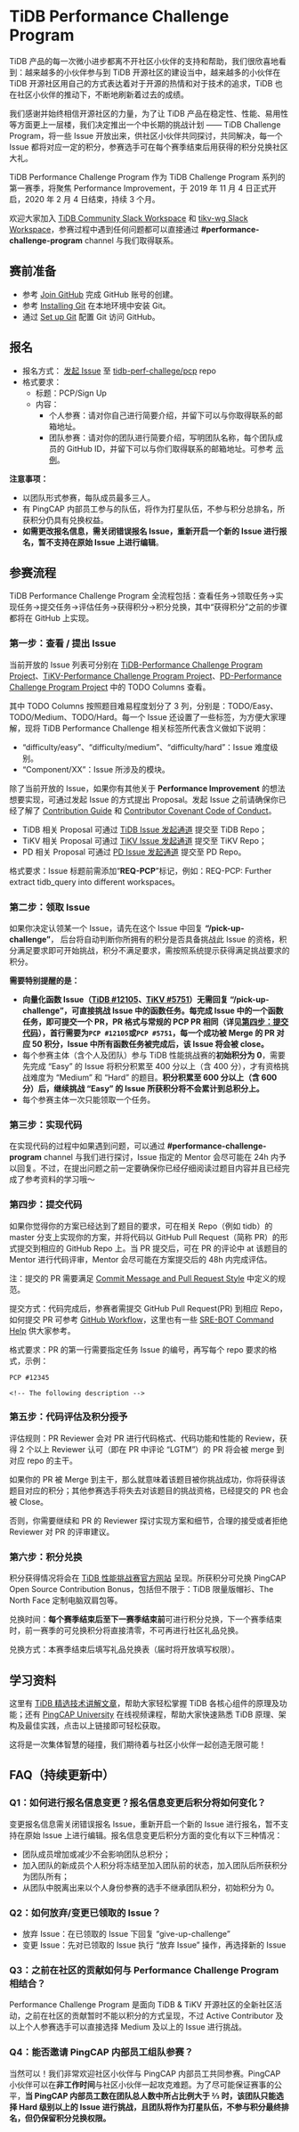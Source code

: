 # TiDB Performance Challenge Program

TiDB 产品的每一次微小进步都离不开社区小伙伴的支持和帮助，我们很欣喜地看到：越来越多的小伙伴参与到 TiDB 开源社区的建设当中，越来越多的小伙伴在 TiDB 开源社区用自己的方式表达着对于开源的热情和对于技术的追求，TiDB 也在社区小伙伴的推动下，不断地刷新着过去的成绩。

我们感谢并始终相信开源社区的力量，为了让 TiDB 产品在稳定性、性能、易用性等方面更上一层楼，我们决定推出一个中长期的挑战计划 —— TiDB Challenge Program，将一些 Issue 开放出来，供社区小伙伴共同探讨，共同解决，每一个 Issue 都将对应一定的积分，参赛选手可在每个赛季结束后用获得的积分兑换社区大礼。

TiDB Performance Challenge Program 作为 TiDB Challenge Program 系列的第一赛季，将聚焦 Performance Improvement，于 2019 年 11 月 4 日正式开启，2020 年 2 月 4 日结束，持续 3 个月。

欢迎大家加入 [TiDB Community Slack Workspace](https://join.slack.com/t/tidbcommunity/shared_invite/enQtNzc0MzI4ODExMDc4LWYwYmIzMjZkYzJiNDUxMmZlN2FiMGJkZjAyMzQ5NGU0NGY0NzI3NTYwMjAyNGQ1N2I2ZjAxNzc1OGUwYWM0NzE) 和 [tikv-wg Slack Workspace](http://tikv.org/chat)，参赛过程中遇到任何问题都可以直接通过 **#performance-challenge-program** channel 与我们取得联系。

## 赛前准备
- 参考 [Join GitHub](https://github.com/join) 完成 GitHub 账号的创建。
- 参考 [Installing Git](https://git-scm.com/book/en/v2/Getting-Started-Installing-Git) 在本地环境中安装 Git。
- 通过 [Set up Git](https://help.github.com/en/github/getting-started-with-github/set-up-git) 配置 Git 访问 GitHub。

## 报名

- 报名方式： [发起 Issue](https://github.com/tidb-perf-challenge/pcp/issues/new?template=performance-challenge-program.md&title=PCP%3A+Sign+Up) 至 [tidb-perf-challege/pcp](https://github.com/tidb-perf-challenge/pcp) repo
- 格式要求：
   - 标题：PCP/Sign Up
   - 内容：
      - 个人参赛：请对你自己进行简要介绍，并留下可以与你取得联系的邮箱地址。
      - 团队参赛：请对你的团队进行简要介绍，写明团队名称，每个团队成员的 GitHub ID，并留下可以与你们取得联系的邮箱地址。可参考 [示例](https://github.com/tidb-perf-challenge/pcp/blob/master/.github/ISSUE_TEMPLATE/performance-challenge-program.md)。

**注意事项：**

   - 以团队形式参赛，每队成员最多三人。
   - 有 PingCAP 内部员工参与的队伍，将作为打星队伍，不参与积分总排名，所获积分仍具有兑换权益。
   - **如需更改报名信息，需关闭错误报名 Issue，重新开启一个新的 Issue 进行报名，暂不支持在原始 Issue 上进行编辑**。

## 参赛流程

TiDB  Performance Challenge Program 全流程包括：查看任务->领取任务->实现任务->提交任务->评估任务->获得积分->积分兑换，其中“获得积分”之前的步骤都将在 GitHub 上实现。

### 第一步：查看 / 提出 Issue

当前开放的 Issue 列表可分别在 [TiDB-Performance Challenge Program Project](https://github.com/pingcap/tidb/projects/26)、[TiKV-Performance Challenge Program Project](https://github.com/tikv/tikv/projects/20)、[PD-Performance Challenge Program Project](https://github.com/pingcap/pd/projects/2) 中的 TODO Columns 查看。

其中 TODO Columns 按照题目难易程度划分了 3 列，分别是：TODO/Easy、TODO/Medium、TODO/Hard。每一个 Issue 还设置了一些标签，为方便大家理解，现将 TiDB Performance Challenge 相关标签所代表含义做如下说明：

- “difficulty/easy”、“difficulty/medium”、“difficulty/hard”：Issue 难度级别。
- “Component/XX”：Issue 所涉及的模块。

除了当前开放的 Issue，如果你有其他关于 **Performance Improvement** 的想法想要实现，可通过发起 Issue 的方式提出 Proposal。发起 Issue 之前请确保你已经了解了 [Contribution Guide](https://github.com/pingcap/community/blob/master/CONTRIBUTING.md) 和 [Contributor Covenant Code of Conduct](https://github.com/pingcap/community/blob/master/CODE_OF_CONDUCT.md)。

- TiDB 相关 Proposal 可通过 [TiDB Issue 发起通道](https://github.com/pingcap/tidb/issues/new?labels=type%2Fenhancement&template=feature-request.md) 提交至 TiDB Repo；
- TiKV 相关 Proposal 可通过 [TiKV Issue 发起通道](https://github.com/tikv/tikv/issues/new?template=feature-request.md) 提交至 TiKV Repo；
- PD 相关 Proposal 可通过 [PD Issue 发起通道](https://github.com/pingcap/pd/issues/new?labels=type%2Fenhancement&template=feature-request.md) 提交至 PD Repo。


格式要求：Issue 标题前需添加“**REQ-PCP**”标记，例如：REQ-PCP: Further extract tidb_query into different workspaces。


### 第二步：领取 Issue

如果你决定认领某一个 Issue，请先在这个 Issue 中回复 **“/pick-up-challenge”**， 后台将自动判断你所拥有的积分是否具备挑战此 Issue 的资格，积分满足要求即可开始挑战，积分不满足要求，需按照系统提示获得满足挑战要求的积分。

**需要特别提醒的是：**

- **向量化函数 Issue（[TiDB #12105](http://github.com/pingcap/tidb/issues/12105)、[TiKV #5751](http://github.com/tikv/tikv/issues/5751)）无需回复 **“/pick-up-challenge”**，可直接挑战 Issue 中的函数任务。每完成 Issue 中的一个函数任务，即可提交一个 PR，PR 格式与常规的 PCP PR 相同（详见[第四步：提交代码](#第四步提交代码)），首行需要为`PCP #12105`或`PCP #5751`，每一个成功被 Merge 的 PR 对应 50 积分，Issue 中所有函数任务被完成后，该 Issue 将会被 close。**
- 每个参赛主体（含个人及团队）参与 TiDB 性能挑战赛的**初始积分为 0**，需要先完成 “Easy” 的 Issue 将积分积累至 400 分以上（含 400 分），才有资格挑战难度为 “Medium” 和 “Hard” 的题目。**积分积累至 600 分以上（含 600 分）后，继续挑战 “Easy” 的 Issue 所获积分将不会累计到总积分上。**
- 每个参赛主体一次只能领取一个任务。

### 第三步：实现代码

在实现代码的过程中如果遇到问题，可以通过 **#performance-challenge-program** channel 与我们进行探讨，Issue 指定的 Mentor 会尽可能在 24h 内予以回复。不过，在提出问题之前一定要确保你已经仔细阅读过题目内容并且已经完成了参考资料的学习哦～

### 第四步：提交代码

如果你觉得你的方案已经达到了题目的要求，可在相关 Repo（例如 tidb）的 master 分支上实现你的方案，并将代码以 GitHub Pull Request（简称 PR）的形式提交到相应的 GitHub Repo 上。当 PR 提交后，可在 PR 的评论中 at 该题目的 Mentor 进行代码评审，Mentor 会尽可能在方案提交后的 48h 内完成评估。

注：提交的 PR 需要满足 [Commit Message and Pull Request Style](../contributors/commit-message-pr-style.md) 中定义的规范。

提交方式：代码完成后，参赛者需提交 GitHub Pull Request(PR) 到相应 Repo，如何提交 PR 可参考 [GitHub Workflow](https://github.com/pingcap/community/blob/master/contributors/workflow.md)，这里也有一些 [SRE-BOT Command Help](https://github.com/pingcap/community/blob/master/contributors/command-help.md) 供大家参考。

格式要求：PR 的第一行需要指定任务 Issue 的编号，再写每个 repo 要求的格式，示例：

```
PCP #12345

<!-- The following description -->
```

### 第五步：代码评估及积分授予

评估规则：PR Reviewer 会对 PR 进行代码格式、代码功能和性能的 Review，获得 2 个以上 Reviewer 认可（即在 PR 中评论 “LGTM”）的 PR 将会被 merge 到对应 repo 的主干。

如果你的 PR 被 Merge 到主干，那么就意味着该题目被你挑战成功，你将获得该题目对应的积分；其他参赛选手将失去对该题目的挑战资格，已经提交的 PR 也会被 Close。

否则，你需要继续和 PR 的 Reviewer 探讨实现方案和细节，合理的接受或者拒绝 Reviewer 对 PR 的评审建议。


### 第六步：积分兑换

积分获得情况将会在 [TiDB 性能挑战赛官方网站](https://pingcap.com/community-cn/tidb-performance-challenge/) 呈现。所获积分可兑换 PingCAP Open Source Contribution Bonus，包括但不限于：TiDB 限量版帽衫、The North Face 定制电脑双肩包等。

兑换时间：**每个赛季结束后至下一赛季结束前**可进行积分兑换，下一个赛季结束时，前一赛季的可兑换积分将直接清零，不可再进行社区礼品兑换。

兑换方式：本赛季结束后填写礼品兑换表（届时将开放填写权限）。

## 学习资料

这里有 [TiDB 精选技术讲解文章](https://github.com/pingcap/presentations/blob/master/hackathon-2019/reference-document-of-hackathon-2019.md)，帮助大家轻松掌握 TiDB 各核心组件的原理及功能；还有 [PingCAP University](https://university.pingcap.com/?diliater=6YvzZjyL97Z5c4G09GRzLQ==) 在线视频课程，帮助大家快速熟悉 TiDB 原理、架构及最佳实践，点击以上链接即可轻松获取。

这将是一次集体智慧的碰撞，我们期待着与社区小伙伴一起创造无限可能！

## FAQ（持续更新中）

### Q1：如何进行报名信息变更？报名信息变更后积分将如何变化？
变更报名信息需关闭错误报名 Issue，重新开启一个新的 Issue 进行报名，暂不支持在原始 Issue 上进行编辑。报名信息变更后积分方面的变化有以下三种情况：

- 团队成员增加或减少不会影响团队总积分；
- 加入团队的新成员个人积分将冻结至加入团队前的状态，加入团队后所获积分为团队所有；
- 从团队中脱离出来以个人身份参赛的选手不继承团队积分，初始积分为 0。

### Q2：如何放弃/变更已领取的 Issue？

- 放弃 Issue：在已领取的 Issue 下回复 “give-up-challenge”
- 变更 Issue：先对已领取的 Issue 执行 “放弃 Issue” 操作，再选择新的 Issue

### Q3：之前在社区的贡献如何与 Performance Challenge Program 相结合？
Performance Challenge Program 是面向 TiDB & TiKV 开源社区的全新社区活动，之前在社区的贡献暂时不能以积分的方式呈现，不过 Active Contributor 及以上个人参赛选手可以直接选择 Medium 及以上的 Issue 进行挑战。

### Q4：能否邀请 PingCAP 内部员工组队参赛？
当然可以！我们非常欢迎社区小伙伴与 PingCAP 内部员工共同参赛。PingCAP 小伙伴可以在**非工作时间**与社区小伙伴一起攻克难题。为了尽可能保证赛事的公平，**当 PingCAP 内部员工数在团队总人数中所占比例大于 ⅔ 时，该团队只能选择 Hard 级别以上的 Issue 进行挑战，且团队将作为打星队伍，不参与积分最终排名，但仍保留积分兑换权限。**
